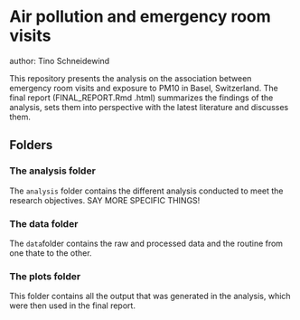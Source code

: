# Air pollution and emergency room visits

author: Tino Schneidewind


This repository presents the analysis on the association between emergency room visits and exposure to PM10 in Basel, Switzerland. The final report (FINAL_REPORT.Rmd .html) summarizes the findings of the analysis, sets them into perspective with the latest literature and discusses them. 


## Folders

### The analysis folder

The `analysis` folder contains the different analysis conducted to meet the research objectives. SAY MORE SPECIFIC THINGS!

### The data folder

The `data`folder contains the raw and processed data and the routine from one thate to the other. 


### The plots folder

This folder contains all the output that was generated in the analysis, which were then used in the final report. 
